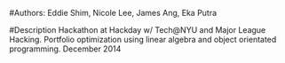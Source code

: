 
#Authors:
Eddie Shim,
Nicole Lee,
James Ang,
Eka Putra

#Description
Hackathon at Hackday w/ Tech@NYU and Major League Hacking. Portfolio optimization using linear algebra and object orientated programming. 
December 2014
